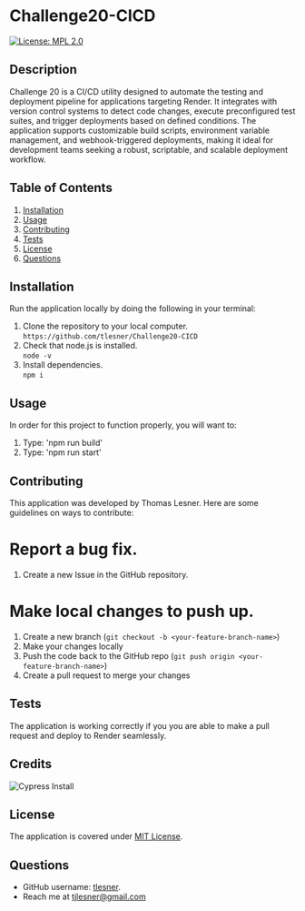 # Challenge20-CICD

[![License: MPL 2.0](https://img.shields.io/badge/license-MIT-blue)](https://opensource.org/licenses/MPL-2.0)

## Description

Challenge 20 is a CI/CD utility designed to automate the testing and deployment pipeline for applications targeting Render. It integrates with version control systems to detect code changes, execute preconfigured test suites, and trigger deployments based on defined conditions. The application supports customizable build scripts, environment variable management, and webhook-triggered deployments, making it ideal for development teams seeking a robust, scriptable, and scalable deployment workflow.



## Table of Contents

1. [Installation](#installation)
2. [Usage](#usage)
3. [Contributing](#contributing)
4. [Tests](#tests)
5. [License](#license)
6. [Questions](#questions)

## Installation

Run the application locally by doing the following in your terminal:

1. Clone the repository to your local computer.  
    `https://github.com/tlesner/Challenge20-CICD`
2. Check that node.js is installed.  
   `node -v`
3. Install dependencies.  
   `npm i`

## Usage

In order for this project to function properly, you will want to:

1. Type: 'npm run build'
2. Type: 'npm run start'

## Contributing

This application was developed by Thomas Lesner. Here are some guidelines on ways to contribute:

# Report a bug fix.

1. Create a new Issue in the GitHub repository.

# Make local changes to push up.

1. Create a new branch (`git checkout -b <your-feature-branch-name>`)
2. Make your changes locally
3. Push the code back to the GitHub repo (`git push origin <your-feature-branch-name>`)
4. Create a pull request to merge your changes

## Tests

The application is working correctly if you you are able to make a pull request and deploy to Render seamlessly.

## Credits

![Cypress Install](https://docs.cypress.io/app/tooling/code-coverage)

## License

The application is covered under [MIT License](https://mit-license.org/#:~:text=The%20MIT%20License%20(MIT)&text=Permission%20is%20hereby%20granted%2C%20free,OTHER%20DEALINGS%20IN%20THE%20SOFTWARE.).  


## Questions

-   GitHub username: [tlesner](https://github.com/tlesner).
-   Reach me at [tjlesner@gmail.com](tjlesner@gmail.com)